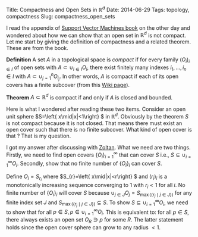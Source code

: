 Title: Compactness and Open Sets in $\mathbb{R}^{d}$
Date: 2014-06-29
Tags: topology, compactness
Slug: compactness_open_sets 


I read the appendix of [Support Vector Machines book](http://www.amazon.co.uk/Support-Machines-Information-Science-Statistics/dp/0387772413) 
on the other day and wondered about how we can show that an open set
in $\mathbb{R}^{d}$ is not compact. Let me start by giving the definition
of compactness and a related theorem. These are from the book.

**Definition** A set $A$ in a topological space is *compact*
if for every family $(O_{i})_{i\in I}$ of open sets with $A\subset\cup_{i\in I}O_{i}$,
there exist finitely many indexes $i_{1},\ldots,i_{n}\in I$ with
$A\subset\cup_{j=1}^{n}O_{i_{j}}$. In other words, $A$ is compact
if each of its open covers has a finite subcover (from this [Wiki page](http://en.wikipedia.org/wiki/Compact_space)).

**Theorem** $A\subset\mathbb{R}^{d}$ is compact if and only
if $A$ is closed and bounded.

Here is what I wondered after reading these two items. Consider an
open unit sphere $S=\left\{ x\mid\|x\|<1\right\} $ in $\mathbb{R}^{d}$.
Obviously by the theorem $S$ is not compact because it is not closed.
That means there must exist an open cover such that there is no finite
subcover. What kind of open cover is that ? That is my question.

I got my answer after discussing with [Zoltan](http://www.gatsby.ucl.ac.uk/~szabo/).
What we need are two things. Firstly, we need to find open covers
$\{O_{i}\}_{i=1}^{\infty}$ that can cover $S$ i.e., $S\subseteq\cup_{i=1}^{\infty}O_{i}$.
Secondly, show that no finite number of $\{O_{i}\}_{i}$ can cover
$S$. 

Define $O_{i}=S_{r_{i}}$ where $S_{r}=\left\{ x\mid\|x\|<r\right\} $
and $(r_{i})_{i}$ is a monotonically increasing sequence converging
to 1 with $r_{i}<1$ for all $i$. No finite number of $\{O_{i}\}_{i}$
will cover $S$ because $\cup_{j\in J}O_{j}=S_{\max\left(\left\{ r_{j}\mid j\in J\right\} \right)}$
for any finite index set $J$ and $S_{\max\left(\left\{ r_{j}\mid j\in J\right\} \right)}\subsetneq S$.
To show $S\subseteq\cup_{i=1}^{\infty}O_{i}$, we need to show that
for all $p\in S,p\in\cup_{i=1}^{\infty}O_{i}$. This is equivalent
to: for all $p\in S$, there always exists an open set $O_{R}\ni p$
for some $R$. The latter statement holds since the open cover sphere
can grow to any radius $<1$.

